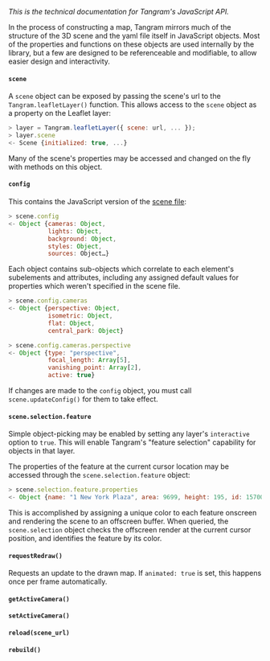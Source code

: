 *This is the technical documentation for Tangram's JavaScript API.*

In the process of constructing a map, Tangram mirrors much of the structure of the 3D scene and the yaml file itself in JavaScript objects. Most of the properties and functions on these objects are used internally by the library, but a few are designed to be referenceable and modifiable, to allow easier design and interactivity.

#### `scene`
A `scene` object can be exposed by passing the scene's url to the `Tangram.leafletLayer()` function. This allows access to the `scene` object as a property on the Leaflet layer:

```javascript
> layer = Tangram.leafletLayer({ scene: url, ... });
> layer.scene
<- Scene {initialized: true, ...}
```

Many of the scene's properties may be accessed and changed on the fly with methods on this object.

#### `config`
This contains the JavaScript version of the [scene file](scene-file.md):
```javascript
> scene.config
<- Object {cameras: Object,
           lights: Object,
           background: Object,
           styles: Object,
           sources: Object…}
```

Each object contains sub-objects which correlate to each element's subelements and attributes, including any assigned default values for properties which weren't specified in the scene file.

```javascript
> scene.config.cameras
<- Object {perspective: Object,
           isometric: Object,
           flat: Object,
           central_park: Object}
```

```javascript
> scene.config.cameras.perspective
<- Object {type: "perspective",
           focal_length: Array[5],
           vanishing_point: Array[2],
           active: true}
```

If changes are made to the `config` object, you must call `scene.updateConfig()` for them to take effect.

#### `scene.selection.feature`
Simple object-picking may be enabled by setting any layer's `interactive` option to `true`. This will enable Tangram's "feature selection" capability for objects in that layer.

The properties of the feature at the current cursor location may be accessed through the `scene.selection.feature` object:

```javascript
> scene.selection.feature.properties
<- Object {name: "1 New York Plaza", area: 9699, height: 195, id: 157001066}
```

This is accomplished by assigning a unique color to each feature onscreen and rendering the scene to an offscreen buffer. When queried, the `scene.selection` object checks the offscreen render at the current cursor position, and identifies the feature by its color.

#### `requestRedraw()`
Requests an update to the drawn map. If `animated: true` is set, this happens once per frame automatically.

#### `getActiveCamera()`

#### `setActiveCamera()`

#### `reload(scene_url)`

#### `rebuild()`
